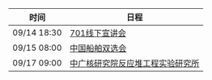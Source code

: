 | 时间          | 日程                                                                                                                                       |
| ----------- | ---------------------------------------------------------------------------------------------------------------------------------------- |
| 09/14 18:30 | [701线下宣讲会](https://www.google.com/calendar/event?eid=cHVybG5iZ2h0MGcwYXBzNDM0NGo1MjMwOGsgY203a3BraHVtNDRyampyM2xvNWVnMjRsZWdAZw)         |
| 09/15 08:00 | [中国船舶双选会](https://www.google.com/calendar/event?eid=bGN2MTBrYWtpZ2NjbXN1NWQ1bTh0bmtkNWcgY203a3BraHVtNDRyampyM2xvNWVnMjRsZWdAZw)          |
| 09/17 09:00 | [中广核研究院反应堆工程实验研究所](https://www.google.com/calendar/event?eid=Z2w4cXRnNXJjN3QydmVncmJibzdmOTgxbjQgY203a3BraHVtNDRyampyM2xvNWVnMjRsZWdAZw) |